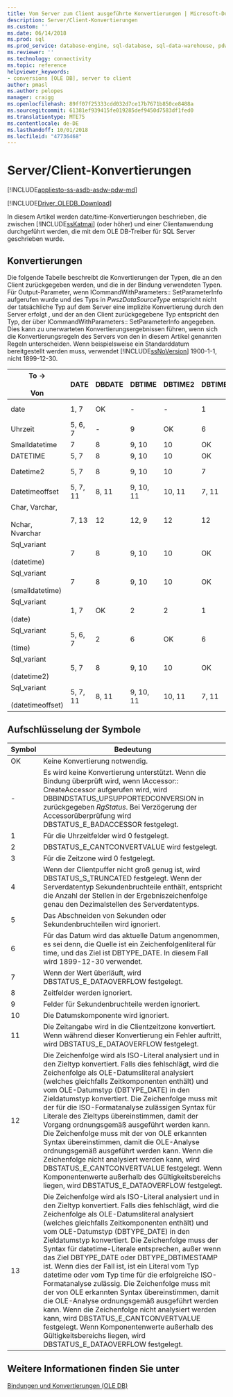 ```yaml
---
title: Vom Server zum Client ausgeführte Konvertierungen | Microsoft-Dokumentation
description: Server/Client-Konvertierungen
ms.custom: ''
ms.date: 06/14/2018
ms.prod: sql
ms.prod_service: database-engine, sql-database, sql-data-warehouse, pdw
ms.reviewer: ''
ms.technology: connectivity
ms.topic: reference
helpviewer_keywords:
- conversions [OLE DB], server to client
author: pmasl
ms.author: pelopes
manager: craigg
ms.openlocfilehash: 89ff07f25333cdd032d7ce17b7671b850ce8488a
ms.sourcegitcommit: 61381ef939415fe019285def9450d7583df1fed0
ms.translationtype: MTE75
ms.contentlocale: de-DE
ms.lasthandoff: 10/01/2018
ms.locfileid: "47736468"
---
```

# <a name="conversions-performed-from-server-to-client"></a>Server/Client-Konvertierungen
[!INCLUDE[appliesto-ss-asdb-asdw-pdw-md](../../../includes/appliesto-ss-asdb-asdw-pdw-md.md)]

[!INCLUDE[Driver_OLEDB_Download](../../../includes/driver_oledb_download.md)]

  In diesem Artikel werden date/time-Konvertierungen beschrieben, die zwischen [!INCLUDE[ssKatmai](../../../includes/sskatmai-md.md)] (oder höher) und einer Clientanwendung durchgeführt werden, die mit dem OLE DB-Treiber für SQL Server geschrieben wurde.  
  
## <a name="conversions"></a>Konvertierungen  
 Die folgende Tabelle beschreibt die Konvertierungen der Typen, die an den Client zurückgegeben werden, und die in der Bindung verwendeten Typen. Für Output-Parameter, wenn ICommandWithParameters:: SetParameterInfo aufgerufen wurde und des Typs in *PwszDataSourceType* entspricht nicht der tatsächliche Typ auf dem Server eine implizite Konvertierung durch den Server erfolgt , und der an den Client zurückgegebene Typ entspricht den Typ, der über ICommandWithParameters:: SetParameterInfo angegeben. Dies kann zu unerwarteten Konvertierungsergebnissen führen, wenn sich die Konvertierungsregeln des Servers von den in diesem Artikel genannten Regeln unterscheiden. Wenn beispielsweise ein Standarddatum bereitgestellt werden muss, verwendet [!INCLUDE[ssNoVersion](../../../includes/ssnoversion-md.md)] 1900-1-1, nicht 1899-12-30.  
  
|To -><br /><br /> Von|DATE|DBDATE|DBTIME|DBTIME2|DBTIMESTAMP|DBTIMESTAMPOFFSET|FILETIME|BYTES|VARIANT|SSVARIANT|BSTR|STR|WSTR|  
|----------------------|----------|------------|------------|-------------|-----------------|-----------------------|--------------|-----------|-------------|---------------|----------|---------|----------|  
|date|1, 7|OK|-|-|1|1, 3|1, 7|-|OK (VT_BSTR)|OK|OK|4|4|  
|Uhrzeit|5, 6, 7|-|9|OK|6|3, 6|5, 6|-|OK (VT_BSTR)|OK|OK|4|4|  
|Smalldatetime|7|8|9, 10|10|OK|3|7|-|7 (VT_DATE)|OK|OK|4|4|  
|DATETIME|5, 7|8|9, 10|10|OK|3|7|-|7 (VT_DATE)|OK|OK|4|4|  
|Datetime2|5, 7|8|9, 10|10|7|3|5, 7|-|OK (VT_BSTR)|OK|OK|4|4|  
|Datetimeoffset|5, 7, 11|8, 11|9, 10, 11|10, 11|7, 11|OK|5, 7, 11|-|OK (VT_BSTR)|OK|OK|4|4|  
|Char, Varchar,<br /><br /> Nchar, Nvarchar|7, 13|12|12, 9|12|12|12|7, 13|–|–|–|–|–|–|  
|Sql_variant<br /><br /> (datetime)|7|8|9, 10|10|OK|3|7|-|7(VT_DATE)|OK|OK|4|4|  
|Sql_variant<br /><br /> (smalldatetime)|7|8|9, 10|10|OK|3|7|-|7(VT_DATE)|OK|OK|4|4|  
|Sql_variant<br /><br /> (date)|1, 7|OK|2|2|1|1, 3|1, 7|-|OK(VT_BSTR)|OK|OK|4|4|  
|Sql_variant<br /><br /> (time)|5, 6, 7|2|6|OK|6|3, 6|5, 6|-|OK(VT_BSTR)|OK|OK|4|4|  
|Sql_variant<br /><br /> (datetime2)|5, 7|8|9, 10|10|OK|3|5, 7|-|OK(VT_BSTR)|OK|OK|4|4|  
|Sql_variant<br /><br /> (datetimeoffset)|5, 7, 11|8, 11|9, 10, 11|10, 11|7, 11|OK|5, 7, 11|-|OK(VT_BSTR)|OK|OK|4|4|  
  
## <a name="key-to-symbols"></a>Aufschlüsselung der Symbole  
  
|Symbol|Bedeutung|  
|------------|-------------|  
|OK|Keine Konvertierung notwendig.|  
|-|Es wird keine Konvertierung unterstützt. Wenn die Bindung überprüft wird, wenn IAccessor:: CreateAccessor aufgerufen wird, wird DBBINDSTATUS_UPSUPPORTEDCONVERSION in zurückgegeben *RgStatus*. Bei Verzögerung der Accessorüberprüfung wird DBSTATUS_E_BADACCESSOR festgelegt.|  
|1|Für die Uhrzeitfelder wird 0 festgelegt.|  
|2|DBSTATUS_E_CANTCONVERTVALUE wird festgelegt.|  
|3|Für die Zeitzone wird 0 festgelegt.|  
|4|Wenn der Clientpuffer nicht groß genug ist, wird DBSTATUS_S_TRUNCATED festgelegt. Wenn der Serverdatentyp Sekundenbruchteile enthält, entspricht die Anzahl der Stellen in der Ergebniszeichenfolge genau den Dezimalstellen des Serverdatentyps.|  
|5|Das Abschneiden von Sekunden oder Sekundenbruchteilen wird ignoriert.|  
|6|Für das Datum wird das aktuelle Datum angenommen, es sei denn, die Quelle ist ein Zeichenfolgenliteral für time, und das Ziel ist DBTYPE_DATE. In diesem Fall wird 1899-12-30 verwendet.|  
|7|Wenn der Wert überläuft, wird DBSTATUS_E_DATAOVERFLOW festgelegt.|  
|8|Zeitfelder werden ignoriert.|  
|9|Felder für Sekundenbruchteile werden ignoriert.|  
|10|Die Datumskomponente wird ignoriert.|  
|11|Die Zeitangabe wird in die Clientzeitzone konvertiert. Wenn während dieser Konvertierung ein Fehler auftritt, wird DBSTATUS_E_DATAOVERFLOW festgelegt.|  
|12|Die Zeichenfolge wird als ISO-Literal analysiert und in den Zieltyp konvertiert. Falls dies fehlschlägt, wird die Zeichenfolge als OLE-Datumsliteral analysiert (welches gleichfalls Zeitkomponenten enthält) und vom OLE-Datumstyp (DBTYPE_DATE) in den Zieldatumstyp konvertiert. Die Zeichenfolge muss mit der für die ISO-Formatanalyse zulässigen Syntax für Literale des Zieltyps übereinstimmen, damit der Vorgang ordnungsgemäß ausgeführt werden kann. Die Zeichenfolge muss mit der von OLE erkannten Syntax übereinstimmen, damit die OLE-Analyse ordnungsgemäß ausgeführt werden kann. Wenn die Zeichenfolge nicht analysiert werden kann, wird DBSTATUS_E_CANTCONVERTVALUE festgelegt. Wenn Komponentenwerte außerhalb des Gültigkeitsbereichs liegen, wird DBSTATUS_E_DATAOVERFLOW festgelegt.|  
|13|Die Zeichenfolge wird als ISO-Literal analysiert und in den Zieltyp konvertiert. Falls dies fehlschlägt, wird die Zeichenfolge als OLE-Datumsliteral analysiert (welches gleichfalls Zeitkomponenten enthält) und vom OLE-Datumstyp (DBTYPE_DATE) in den Zieldatumstyp konvertiert. Die Zeichenfolge muss der Syntax für datetime-Literale entsprechen, außer wenn das Ziel DBTYPE_DATE oder DBTYPE_DBTIMESTAMP ist. Wenn dies der Fall ist, ist ein Literal vom Typ datetime oder vom Typ time für die erfolgreiche ISO-Formatanalyse zulässig. Die Zeichenfolge muss mit der von OLE erkannten Syntax übereinstimmen, damit die OLE-Analyse ordnungsgemäß ausgeführt werden kann. Wenn die Zeichenfolge nicht analysiert werden kann, wird DBSTATUS_E_CANTCONVERTVALUE festgelegt. Wenn Komponentenwerte außerhalb des Gültigkeitsbereichs liegen, wird DBSTATUS_E_DATAOVERFLOW festgelegt.|  
  
## <a name="see-also"></a>Weitere Informationen finden Sie unter  
 [Bindungen und Konvertierungen &#40;OLE DB&#41;](../../oledb/ole-db-date-time/conversions-ole-db.md)  
  
  
